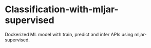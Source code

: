 # Classification-with-mljar-supervised
Dockerized ML model with train, predict and infer APIs using mljar-supervised.
